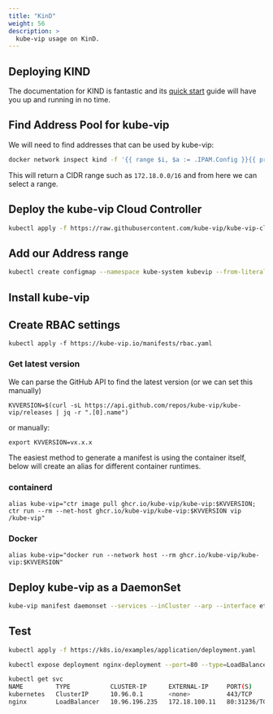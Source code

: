 ```yaml
---
title: "KinD"
weight: 56
description: >
  kube-vip usage on KinD.
---
```


## Deploying KIND

The documentation for KIND is fantastic and its [quick start](https://kind.sigs.k8s.io/docs/user/quick-start/) guide will have you up and running in no time.

## Find Address Pool for kube-vip

We will need to find addresses that can be used by kube-vip:

```sh
docker network inspect kind -f '{{ range $i, $a := .IPAM.Config }}{{ println .Subnet }}{{ end }}'
```

This will return a CIDR range such as `172.18.0.0/16` and from here we can select a range.

## Deploy the kube-vip Cloud Controller

```sh
kubectl apply -f https://raw.githubusercontent.com/kube-vip/kube-vip-cloud-provider/main/manifest/kube-vip-cloud-controller.yaml
```

## Add our Address range

```sh
kubectl create configmap --namespace kube-system kubevip --from-literal range-global=172.18.100.10-172.18.100.30
```

## Install kube-vip

## Create RBAC settings

 ```
 kubectl apply -f https://kube-vip.io/manifests/rbac.yaml
 ```

### Get latest version

We can parse the GitHub API to find the latest version (or we can set this manually)

`KVVERSION=$(curl -sL https://api.github.com/repos/kube-vip/kube-vip/releases | jq -r ".[0].name")`

or manually:

`export KVVERSION=vx.x.x`

The easiest method to generate a manifest is using the container itself, below will create an alias for different container runtimes.

### containerd

`alias kube-vip="ctr image pull ghcr.io/kube-vip/kube-vip:$KVVERSION; ctr run --rm --net-host ghcr.io/kube-vip/kube-vip:$KVVERSION vip /kube-vip"`

### Docker

`alias kube-vip="docker run --network host --rm ghcr.io/kube-vip/kube-vip:$KVVERSION"`

## Deploy kube-vip as a DaemonSet

```sh
kube-vip manifest daemonset --services --inCluster --arp --interface eth0 | kubectl apply -f -
```

## Test

```sh
kubectl apply -f https://k8s.io/examples/application/deployment.yaml
```

```sh
kubectl expose deployment nginx-deployment --port=80 --type=LoadBalancer --name=nginx
```

```sh
kubectl get svc
NAME         TYPE           CLUSTER-IP      EXTERNAL-IP     PORT(S)        AGE
kubernetes   ClusterIP      10.96.0.1       <none>          443/TCP        74m
nginx        LoadBalancer   10.96.196.235   172.18.100.11   80:31236/TCP   6s
```
